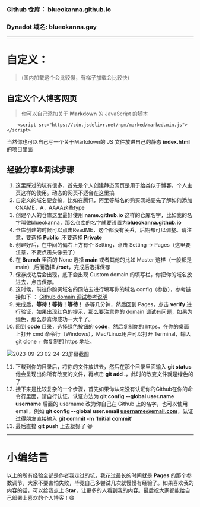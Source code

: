 ### Github 仓库： blueokanna.github.io
### Dynadot 域名: blueokanna.gay

----
# 自定义：
> (国内加载这个会比较慢，有梯子加载会比较快)

## 自定义个人博客网页
> 你可以自己添加关于 **Markdown** 的 JavaScript 的脚本
```
    <script src="https://cdn.jsdelivr.net/npm/marked/marked.min.js"></script>
```
当然你也可以自己写一个关于Markdown的 JS 文件放进自己的静态 **index.html** 的项目里面

## 经验分享&调试步骤

1. 这里踩过的坑有很多，首先是个人创建静态网页是用于给类似于博客，个人主页这样的使用。动态的网页不适合在这里搞
2. 自定义的域名要会搞，比如在腾讯，阿里等域名的购买网站要先了解如何添加CNAME，A，AAAA这些type
3. 创建个人的仓库这里最好使用 **name.github.io** 这样的仓库名字，比如我的名字叫做blueokanna，那么仓库的名字就要设置为**blueokanna.github.io**
4. 仓库创建的时候可以点击ReadME，这个都没有关系，后期都可以调整。请注意，要选择 **Public** ,不要选择 **Private**
5. 创建好后，在中间的偏右上方有个 Setting，点击 Setting -> Pages（这里要注意，不要点击头像去了）
6. 在 **Branch** 里面的 None 选择 **main** 或者其他的比如 Master 这样（一般都是 main）,后面选择 **/root**，完成后选择保存
7. 保存成功后会出现，底下会出现 Custom domain 的填写栏，你把你的域名放进去，点击保存。
8. 这时候，前往你购买域名的网站去进行填写你的域名 config（参数），参考链接如下 ： [Github domain 调试参考说明](https://docs.github.com/zh/pages/configuring-a-custom-domain-for-your-github-pages-site/about-custom-domains-and-github-pages)
9. 完成后，**等待！等待！等待！** 多等几分钟，然后回到 Pages，点击 **verify** 进行验证，如果出现红色的提示，那么要注意你的 domain 调试有问题，如果为绿色，那么恭喜你成功一大半了。
10. 回到 **code** 目录，选择绿色按钮的 **code**，然后复制你的 https，在你的桌面上打开 cmd 命令行（Windows），Mac/Linux用户可以打开 Terminal，输入git clone + 你复制的 https 地址。
    
![2023-09-23 02-24-23屏幕截图](https://github.com/blueokanna/blueokanna.github.io/assets/56761243/41d7a037-da98-4699-b196-428eadee246a)

11. 下载到你的目录后，将你的文件放进去，然后在那个目录里面输入 **git status** 他会呈现出你所有改变的文件，再点击 **git add .**，此时的改变文件就是绿色的了
12. 接下来是比较复杂的一个步骤，首先如果你从来没有认证你的Github在你的命令行里面，请自行认证，认证方法为 **git config --global user.name username** 后面的 username 改为你自己在 Github 上的名字，也可以使用email，例如 **git config --global user.email username@email.com**，认证过得朋友直接输入 **git commit -m 'Initial commit'**
13. 最后直接 **git push** 上去就好了 😆

----
# 小编结言
以上的所有经验全部是作者我走过的坑，我花过最长的时间就是 **Pages** 的那个参数调节，大家不要害怕失败，毕竟自己多尝试几次就慢慢有经验了。如果喜欢我的内容的话，可以给我点上 **Star**，让更多的人看到我的内容。最后祝大家都能给自己部署上喜欢的个人博客！😄
